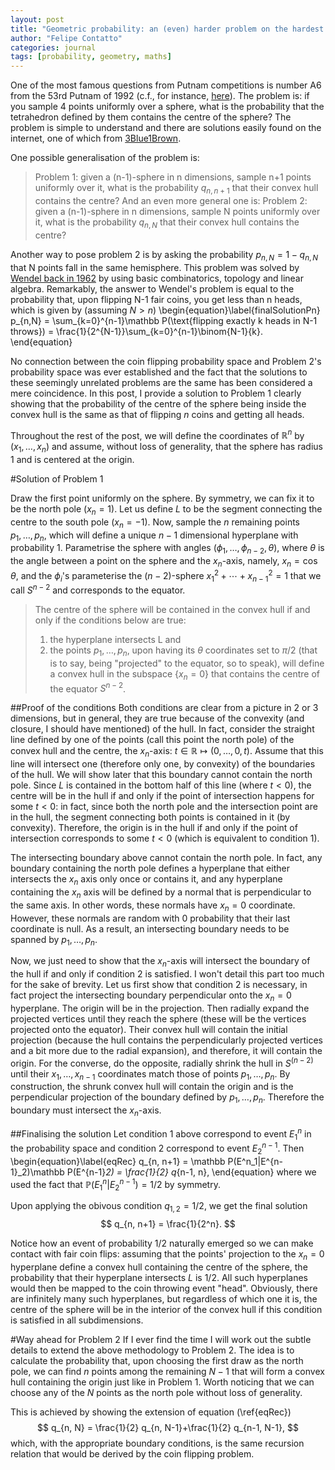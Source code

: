 ```yaml
---
layout: post
title: "Geometric probability: an (even) harder problem on the hardest test"
author: "Felipe Contatto"
categories: journal
tags: [probability, geometry, maths]
---
```


One of the most famous questions from Putnam competitions is number A6 from the 53rd Putnam of 1992 (c.f., for instance, [here](https://prase.cz/kalva/putnam/putn92.html)). The problem is: if you sample 4 points uniformly over a sphere, what is the probability that the tetrahedron defined by them contains the centre of the sphere? The problem is simple to understand and there are solutions easily found on the internet, one of which from [3Blue1Brown](https://youtu.be/OkmNXy7er84?feature=shared).

One possible generalisation of the problem is: 
>Problem 1: given a (n-1)-sphere in n dimensions, sample n+1 points uniformly over it, what is the probability $q_{n, n+1}$ that their convex hull contains the centre? 
And an even more general one is:
>Problem 2: given a (n-1)-sphere in n dimensions, sample N points uniformly over it, what is the probability $q_{n,N}$ that their convex hull contains the centre?

Another way to pose problem 2 is by asking the probability $p_{n,N}=1-q_{n,N}$ that N points fall in the same hemisphere. This problem was solved by [Wendel back in 1962](https://www.mscand.dk/article/view/10655/8676) by using basic combinatorics, topology and linear algebra. Remarkably, the answer to Wendel's problem is equal to the probability that, upon flipping N-1 fair coins, you get less than n heads, which is given by (assuming $N>n$)
\begin{equation}\label{finalSolutionPn}
p_{n,N} = \sum_{k=0}^{n-1}\mathbb P(\text{flipping exactly k heads in N-1 throws}) = \frac{1}{2^{N-1}}\sum_{k=0}^{n-1}\binom{N-1}{k}. 
\end{equation}

No connection between the coin flipping probability space and Problem 2's probability space was ever established and the fact that the solutions to these seemingly unrelated problems are the same has been considered a mere coincidence. In this post, I provide a solution to Problem 1 clearly showing that the probability of the centre of the sphere being inside the convex hull is the same as that of flipping $n$ coins and getting all heads.

Throughout the rest of the post, we will define the coordinates of $\mathbb{R}^n$ by $(x_1, \dots, x_n)$ and assume, without loss of generality, that the sphere has radius $1$ and is centered at the origin.

#Solution of Problem 1

Draw the first point uniformly on the sphere. By symmetry, we can fix it to be the north pole ($x_n=1$). Let us define $L$ to be the segment connecting the centre to the south pole ($x_n=-1$). Now, sample the $n$ remaining points $p_1, \dots, p_n$, which will define a unique $n-1$ dimensional hyperplane with probability $1$. Parametrise the sphere with angles $(\phi_1, \dots, \phi_{n-2}, \theta)$, where $\theta$ is the angle between a point on the sphere and the $x_n$-axis, namely, $x_n=\cos\theta$, and the $\phi_i$'s parameterise the $(n-2)$-sphere $x_1^2+\cdots+x_{n-1}^2=1$ that we call $S^{n-2}$ and corresponds to the equator.
 
>The centre of the sphere will be contained in the convex hull if and only if the conditions below are true:
>1. the hyperplane intersects L and
>2. the points $p_1, \dots, p_n$, upon having its $\theta$ coordinates set to $\pi/2$ (that is to say, being "projected" to the equator, so to speak), will define a convex hull in the subspace $\{x_n=0\}$ that contains the centre of the equator $S^{n-2}$.

##Proof of the conditions
Both conditions are clear from a picture in $2$ or $3$ dimensions, but in general, they are true because of the convexity (and closure, I should have mentioned) of the hull. In fact, consider the straight line defined by one of the points (call this point the north pole) of the convex hull and the centre, the $x_n$-axis: $t\in\mathbb R \mapsto (0, \dots, 0, t)$. Assume that this line will intersect one (therefore only one, by convexity) of the boundaries of the hull. We will show later that this boundary cannot contain the north pole. Since $L$ is contained in the bottom half of this line (where $t<0$), the centre will be in the hull if and only if the point of intersection happens for some $t<0$: in fact, since both the north pole and the intersection point are in the hull, the segment connecting both points is contained in it (by convexity). Therefore, the origin is in the hull if and only if the point of intersection corresponds to some $t<0$ (which is equivalent to condition 1).

The intersecting boundary above cannot contain the north pole. In fact, any boundary containing the north pole defines a hyperplane that either intersects the $x_n$ axis only once or contains it, and any hyperplane containing the $x_n$ axis will be defined by a normal that is perpendicular to the same axis. In other words, these normals have $x_n=0$ coordinate. However, these normals are random with $0$ probability that their last coordinate is null. As a result, an intersecting boundary needs to be spanned by $p_1, \dots, p_n$.

Now, we just need to show that the $x_n$-axis will intersect the boundary of the hull if and only if condition 2 is satisfied. I won't detail this part too much for the sake of brevity. Let us first show that condition 2 is necessary, in fact project the intersecting boundary perpendicular onto the $x_n=0$ hyperplane. The origin will be in the projection. Then radially expand the projected vertices until they reach the sphere (these will be the vertices projected onto the equator). Their convex hull will contain the initial projection (because the hull contains the perpendicularly projected vertices and a bit more due to the radial expansion), and therefore, it will contain the origin. For the converse, do the opposite, radially shrink the hull in $S^(n-2)$ until their $x_1,\dots,x_{n-1}$ coordinates match those of points $p_1,\dots,p_n$. By construction, the shrunk convex hull will contain the origin and is the perpendicular projection of the boundary defined by $p_1, \dots, p_n$. Therefore the boundary must intersect the $x_n$-axis.

##Finalising the solution
Let condition 1 above correspond to event $E^n_1$ in the probability space and condition 2 correspond to event $E^{n-1}_2$. Then
\begin{equation}\label{eqRec}
q_{n, n+1} = \mathbb P(E^n_1|E^{n-1}_2)\mathbb P(E^{n-1}_2) = \frac{1}{2} q_{n-1, n},
\end{equation}
where we used the fact that $\mathbb P(E^n_1|E^{n-1}_2)=1/2$ by symmetry.

Upon applying the obivous condition $q_{1, 2}=1/2$, we get the final solution
$$
q_{n, n+1} = \frac{1}{2^n}.
$$

Notice how an event of probability $1/2$ naturally emerged so we can make contact with fair coin flips: assuming that the points' projection to the $x_n=0$ hyperplane define a convex hull containing the centre of the sphere, the probability that their hyperplane intersects $L$ is $1/2$. All such hyperplanes would then be mapped to the coin throwing event "head". Obviously, there are infinitely many such hyperplanes, but regardless of which one it is, the centre of the sphere will be in the interior of the convex hull if this condition is satisfied in all subdimensions.

#Way ahead for Problem 2
If I ever find the time I will work out the subtle details to extend the above methodology to Problem 2. The idea is to calculate the probability that, upon choosing the first draw as the north pole, we can find $n$ points among the remaining $N-1$ that will form a convex hull containing the origin just like in Problem 1. Worth noticing that we can choose any of the $N$ points as the north pole without loss of generality.

This is achieved by showing the extension of equation (\ref{eqRec})
$$
q_{n, N} = \frac{1}{2} q_{n, N-1}+\frac{1}{2} q_{n-1, N-1},
$$
which, with the appropriate boundary conditions, is the same recursion relation that would be derived by the coin flipping problem.